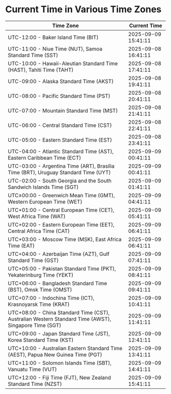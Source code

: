 # Current Time in Various Time Zones

| Time Zone | Current Time |
|-----------|--------------|
| UTC-12:00 - Baker Island Time (BIT) | 2025-09-09 15:41:11 |
| UTC-11:00 - Niue Time (NUT), Samoa Standard Time (SST) | 2025-09-08 16:41:11 |
| UTC-10:00 - Hawaii-Aleutian Standard Time (HAST), Tahiti Time (TAHT) | 2025-09-08 17:41:11 |
| UTC-09:00 - Alaska Standard Time (AKST) | 2025-09-08 19:41:11 |
| UTC-08:00 - Pacific Standard Time (PST) | 2025-09-08 20:41:11 |
| UTC-07:00 - Mountain Standard Time (MST) | 2025-09-08 21:41:11 |
| UTC-06:00 - Central Standard Time (CST) | 2025-09-08 22:41:11 |
| UTC-05:00 - Eastern Standard Time (EST) | 2025-09-08 23:41:11 |
| UTC-04:00 - Atlantic Standard Time (AST), Eastern Caribbean Time (ECT) | 2025-09-09 00:41:11 |
| UTC-03:00 - Argentina Time (ART), Brasília Time (BRT), Uruguay Standard Time (UYT) | 2025-09-09 00:41:11 |
| UTC-02:00 - South Georgia and the South Sandwich Islands Time (SGT) | 2025-09-09 01:41:11 |
| UTC±00:00 - Greenwich Mean Time (GMT), Western European Time (WET) | 2025-09-09 04:41:11 |
| UTC+01:00 - Central European Time (CET), West Africa Time (WAT) | 2025-09-09 05:41:11 |
| UTC+02:00 - Eastern European Time (EET), Central Africa Time (CAT) | 2025-09-09 06:41:11 |
| UTC+03:00 - Moscow Time (MSK), East Africa Time (EAT) | 2025-09-09 06:41:11 |
| UTC+04:00 - Azerbaijan Time (AZT), Gulf Standard Time (GST) | 2025-09-09 07:41:11 |
| UTC+05:00 - Pakistan Standard Time (PKT), Yekaterinburg Time (YEKT) | 2025-09-09 08:41:11 |
| UTC+06:00 - Bangladesh Standard Time (BST), Omsk Time (OMST) | 2025-09-09 09:41:11 |
| UTC+07:00 - Indochina Time (ICT), Krasnoyarsk Time (KRAT) | 2025-09-09 10:41:11 |
| UTC+08:00 - China Standard Time (CST), Australian Western Standard Time (AWST), Singapore Time (SGT) | 2025-09-09 11:41:11 |
| UTC+09:00 - Japan Standard Time (JST), Korea Standard Time (KST) | 2025-09-09 12:41:11 |
| UTC+10:00 - Australian Eastern Standard Time (AEST), Papua New Guinea Time (PGT) | 2025-09-09 13:41:11 |
| UTC+11:00 - Solomon Islands Time (SBT), Vanuatu Time (VUT) | 2025-09-09 14:41:11 |
| UTC+12:00 - Fiji Time (FJT), New Zealand Standard Time (NZST) | 2025-09-09 15:41:11 |
